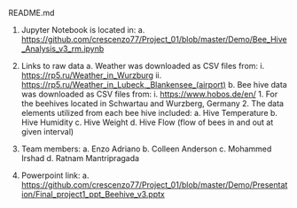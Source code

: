README.md

1.	Jupyter Notebook is located in:
	a.	https://github.com/crescenzo77/Project_01/blob/master/Demo/Bee_Hive_Analysis_v3_rm.ipynb

2.	Links to raw data
	a.	Weather was downloaded as CSV files from:
		i.	https://rp5.ru/Weather_in_Wurzburg
		ii.	https://rp5.ru/Weather_in_Lubeck,_Blankensee_(airport)
	b.	Bee hive data was downloaded as CSV files from:
		i.	https://www.hobos.de/en/
			1.	For the beehives located in Schwartau and Wurzberg, Germany
			2.	The data elements utilized from each bee hive included:
				a.	Hive Temperature
				b.	Hive Humidity
				c.	Hive Weight
				d.	Hive Flow (flow of bees in and out at given interval)

3.	Team members:
	a.	Enzo Adriano
	b.	Colleen Anderson
	c.	Mohammed Irshad
	d.	Ratnam Mantripragada

4.	Powerpoint link:
	a.	https://github.com/crescenzo77/Project_01/blob/master/Demo/Presentation/Final_project1_ppt_Beehive_v3.pptx






